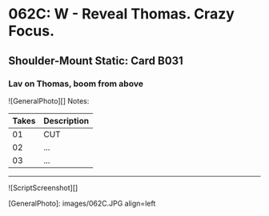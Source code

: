 # 062C: W - Reveal Thomas. Crazy Focus.

## Shoulder-Mount Static: Card B031

### Lav on Thomas, boom from above

![GeneralPhoto][]
Notes: 

| Takes | Description |
|:---|:----|
| 01 | CUT |
| 02 | ... |
| 03 | ... |

----

![ScriptScreenshot][]


[GeneralPhoto]:  images/062C.JPG align=left

